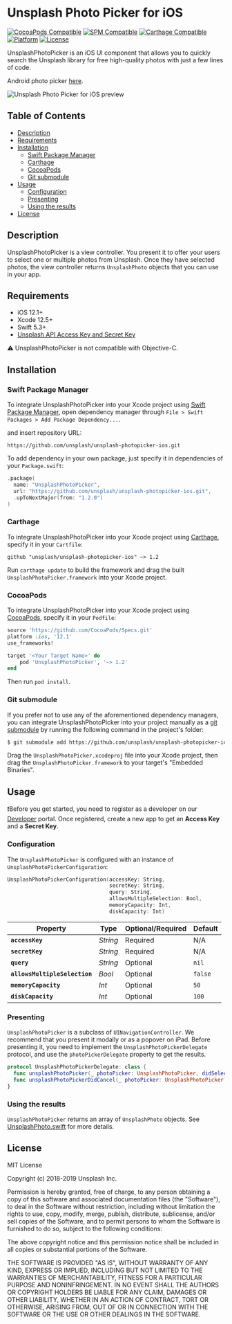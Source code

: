 # Unsplash Photo Picker for iOS

[![CocoaPods Compatible](https://img.shields.io/cocoapods/v/UnsplashPhotoPicker.svg?style=flat-square)](https://cocoapods.org/pods/UnsplashPhotoPicker)
[![SPM Compatible](https://img.shields.io/badge/swiftpm-compatible-brightgreen.svg?style=flat-square)](https://github.com/apple/swift-package-manager)
[![Carthage Compatible](https://img.shields.io/badge/Carthage-compatible-4BC51D.svg?style=flat-square)](https://github.com/Carthage/Carthage)
[![Platform](https://img.shields.io/cocoapods/p/UnsplashPhotoPicker.svg?style=flat-square)](https://github.com/unsplash/unsplash-photopicker-ios)
[![License](https://img.shields.io/github/license/unsplash/unsplash-photopicker-ios.svg?style=flat-square)](https://github.com/unsplash/unsplash-photopicker-ios)

UnsplashPhotoPicker is an iOS UI component that allows you to quickly search the Unsplash library for free high-quality photos with just a few lines of code.

Android photo picker [here](https://github.com/unsplash/unsplash-photopicker-android).

![Unsplash Photo Picker for iOS preview](https://i.imgur.com/BtpxvAP.png "Unsplash Photo Picker for iOS")

## Table of Contents

- [Description](#description)
- [Requirements](#requirements)
- [Installation](#installation)
  - [Swift Package Manager](#swift-package-manager)
  - [Carthage](#carthage)
  - [CocoaPods](#cocoapods)
  - [Git submodule](#git-submodule)
- [Usage](#usage)
  - [Configuration](#configuration)
  - [Presenting](#presenting)
  - [Using the results](#using-the-results)
- [License](#license)

## Description

UnsplashPhotoPicker is a view controller. You present it to offer your users to select one or multiple photos from Unsplash. Once they have selected photos, the view controller returns `UnsplashPhoto` objects that you can use in your app.

## Requirements

- iOS 12.1+
- Xcode 12.5+
- Swift 5.3+
- [Unsplash API Access Key and Secret Key](https://unsplash.com/documentation#registering-your-application)

⚠️ UnsplashPhotoPicker is not compatible with Objective-C.

## Installation

### Swift Package Manager

To integrate UnsplashPhotoPicker into your Xcode project using [Swift Package Manager](https://github.com/apple/swift-package-manager), open dependency manager through `File > Swift Packages > Add Package Dependency...`.

and insert repository URL:

` https://github.com/unsplash/unsplash-photopicker-ios.git `

To add dependency in your own package, just specify it in dependencies of your `Package.swift`:
```swift
.package(
  name: "UnsplashPhotoPicker",
  url: "https://github.com/unsplash/unsplash-photopicker-ios.git",
  .upToNextMajor(from: "1.2.0")
)
```

### Carthage

To integrate UnsplashPhotoPicker into your Xcode project using [Carthage](https://github.com/Carthage/Carthage), specify it in your `Cartfile`:

```ogdl
github "unsplash/unsplash-photopicker-ios" ~> 1.2
```

Run `carthage update` to build the framework and drag the built `UnsplashPhotoPicker.framework` into your Xcode project.

### CocoaPods

To integrate UnsplashPhotoPicker into your Xcode project using [CocoaPods](https://cocoapods.org), specify it in your `Podfile`:

```ruby
source 'https://github.com/CocoaPods/Specs.git'
platform :ios, '12.1'
use_frameworks!

target '<Your Target Name>' do
    pod 'UnsplashPhotoPicker', '~> 1.2'
end
```

Then run `pod install`.

### Git submodule

If you prefer not to use any of the aforementioned dependency managers, you can integrate UnsplashPhotoPicker into your project manually as a [git submodule](https://git-scm.com/docs/git-submodule) by running the following command in the project's folder:

  ```bash
  $ git submodule add https://github.com/unsplash/unsplash-photopicker-ios.git
  ```

Drag the `UnsplashPhotoPicker.xcodeproj` file into your Xcode project, then drag the `UnsplashPhotoPicker.framework` to your target's "Embedded Binaries".

## Usage

❗️Before you get started, you need to register as a developer on our [Developer](https://unsplash.com/developers) portal. Once registered, create a new app to get an **Access Key** and a **Secret Key**.

### Configuration

The `UnsplashPhotoPicker` is configured with an instance of `UnsplashPhotoPickerConfiguration`:

```swift
UnsplashPhotoPickerConfiguration(accessKey: String,
                                 secretKey: String,
                                 query: String,
                                 allowsMultipleSelection: Bool,
                                 memoryCapacity: Int,
                                 diskCapacity: Int)
```
| Property                      | Type     | Optional/Required | Default |
|-------------------------------|----------|-------------------|---------|
| **`accessKey`**               | _String_ | Required          | N/A     |
| **`secretKey`**               | _String_ | Required          | N/A     |
| **`query`**                   | _String_ | Optional          | `nil`   |
| **`allowsMultipleSelection`** | _Bool_   | Optional          | `false` |
| **`memoryCapacity`**          | _Int_    | Optional          | `50`    |
| **`diskCapacity`**            | _Int_    | Optional          | `100`   |

### Presenting

`UnsplashPhotoPicker` is a subclass of `UINavigationController`. We recommend that you present it modally or as a popover on iPad. Before presenting it, you need to implement the `UnsplashPhotoPickerDelegate` protocol, and use the `photoPickerDelegate` property to get the results.

```swift
protocol UnsplashPhotoPickerDelegate: class {
  func unsplashPhotoPicker(_ photoPicker: UnsplashPhotoPicker, didSelectPhotos photos: [UnsplashPhoto])
  func unsplashPhotoPickerDidCancel(_ photoPicker: UnsplashPhotoPicker)
}
```

### Using the results

`UnsplashPhotoPicker` returns an array of `UnsplashPhoto` objects. See [UnsplashPhoto.swift](UnsplashPhotoPicker/UnsplashPhotoPicker/Classes/Models/UnsplashPhoto.swift) for more details.

## License

MIT License

Copyright (c) 2018-2019 Unsplash Inc.

Permission is hereby granted, free of charge, to any person obtaining a copy of this software and associated documentation files (the "Software"), to deal in the Software without restriction, including without limitation the rights to use, copy, modify, merge, publish, distribute, sublicense, and/or sell copies of the Software, and to permit persons to whom the Software is furnished to do so, subject to the following conditions:

The above copyright notice and this permission notice shall be included in all copies or substantial portions of the Software.

THE SOFTWARE IS PROVIDED "AS IS", WITHOUT WARRANTY OF ANY KIND, EXPRESS OR IMPLIED, INCLUDING BUT NOT LIMITED TO THE WARRANTIES OF MERCHANTABILITY, FITNESS FOR A PARTICULAR PURPOSE AND NONINFRINGEMENT. IN NO EVENT SHALL THE AUTHORS OR COPYRIGHT HOLDERS BE LIABLE FOR ANY CLAIM, DAMAGES OR OTHER LIABILITY, WHETHER IN AN ACTION OF CONTRACT, TORT OR OTHERWISE, ARISING FROM, OUT OF OR IN CONNECTION WITH THE SOFTWARE OR THE USE OR OTHER DEALINGS IN THE SOFTWARE.
